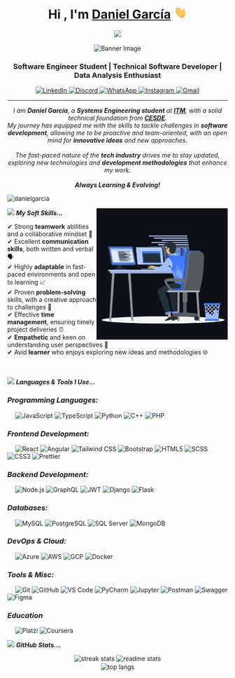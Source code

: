 <!-- Title with greeting and name -->
<h1 align="center">Hi , I'm <a href="https://github.com/DanielGarcia2205">Daniel García</a> <img src="https://raw.githubusercontent.com/ABSphreak/ABSphreak/master/gifs/Hi.gif" width="30px"></h1>

<!-- Typing animation effect -->
<p align="center">
  <a href="https://github.com/DenverCoder1/readme-typing-svg">
    <img src="https://readme-typing-svg.herokuapp.com?font=IBM+Plex+Sans&color=C13AD5&size=25&center=true&vCenter=true&width=500&lines=Welcome+to+my+GitHub+Portfolio!;I'm+a+Software+Developer;I+love+coding+and+problem-solving;Feel+free+to+explore+my+projects!" />
  </a>
</p>

<!-- Attractive Banner -->
<p align="center">
  <img src="https://github.com/thompsonemerson/thompsonemerson/raw/master/cover-thompson.png" height="200" alt="Banner Image"/>
</p>

<!-- Profession and Brief Description -->
<h3 align="center">Software Engineer Student | Technical Software Developer | Data Analysis Enthusiast</h3>

<!-- Social Media Links -->
<p align="center">
  <!-- LinkedIn -->
  <a href="https://www.linkedin.com/in/danigarciag22" target="_blank">
    <img src="https://img.shields.io/badge/-LinkedIn-000?logo=LinkedIn&logoColor=0A66C2" alt="LinkedIn">
  </a>
  <!-- Discord -->
  <a href="https://Discordapp.com/users/368242591894077444" target="_blank">
    <img src="https://img.shields.io/badge/-Discord-000?logo=Discord&logoColor=5865F2" alt="Discord">
  </a>
  <!-- WhatsApp -->
  <a href="https://wa.me/573026141771" target="_blank">
    <img src="https://img.shields.io/badge/-WhatsApp-000?logo=WhatsApp&logoColor=25D366" alt="WhatsApp">
  </a>
  <!-- Instagram -->
  <a href="https://www.instagram.com/dani_garciag22/" target="_blank">
    <img src="https://img.shields.io/badge/-Instagram-000?logo=Instagram&logoColor=E4405F" alt="Instagram">
  </a>
  <!-- Gmail -->
  <a href="mailto:danigarcia2220058@gmail.com">
    <img src="https://img.shields.io/badge/-Gmail-000?logo=Gmail&logoColor=EA4335" alt="Gmail">
  </a>
</p>
<hr>

<!-- About Me Section -->
<p align="center">
  <em>
    I am <b>Daniel García</b>, a <b>Systems Engineering student</b> at 
    <a href="https://www.itm.edu.co/" target="_blank"><b>ITM</b></a>, with a solid technical foundation from 
    <a href="https://www.cesde.edu.co/" target="_blank"><b>CESDE</b></a>. <br>
    My journey has equipped me with the skills to tackle challenges in <b>software development</b>, allowing me to be 
    proactive and team-oriented, with an open mind for <b>innovative ideas</b> and new approaches. <br><br>
    The fast-paced nature of the <b>tech industry</b> drives me to stay updated, exploring new technologies and 
    <b>development methodologies</b> that enhance my work.
  </em>
  <br> <br>
  <b><i>Always Learning & Evolving!</i></b> 
</p>

<!-- Profile Views Counter -->
<p align="left"> 
  <img src="https://komarev.com/ghpvc/?username=danielgarcia&label=Profile%20views&color=0e75b6&style=flat" alt="danielgarcia" />
</p>

<!-- Right-aligned Animated GIF -->
<img align="right" width="300px" alt="Skills" src="https://raw.githubusercontent.com/SubhadeepZilong/SubhadeepZilong/main/icons/animation_500_kxa883sd.gif" />

<!-- Soft Skills Section -->
<img src="https://media2.giphy.com/media/QssGEmpkyEOhBCb7e1/giphy.gif?cid=ecf05e47a0n3gi1bfqntqmob8g9aid1oyj2wr3ds3mg700bl&rid=giphy.gif" width="30px">&nbsp;**_My Soft Skills..._**

✔ Strong **teamwork** abilities and a collaborative mindset 🤝<br>
✔ Excellent **communication skills**, both written and verbal 🗣️<br>
✔ Highly **adaptable** in fast-paced environments and open to learning 📈<br>
✔ Proven **problem-solving** skills, with a creative approach to challenges 🧠<br>
✔ Effective **time management**, ensuring timely project deliveries ⏰<br>
✔ **Empathetic** and keen on understanding user perspectives 🌟<br>
✔ Avid **learner** who enjoys exploring new ideas and methodologies 🌐<br>
<br><br>

<!-- Languages & Tools Section -->
<img src="https://media2.giphy.com/media/QssGEmpkyEOhBCb7e1/giphy.gif?cid=ecf05e47a0n3gi1bfqntqmob8g9aid1oyj2wr3ds3mg700bl&rid=giphy.gif" width="30px">&nbsp;**_Languages & Tools I Use..._**

### _Programming Languages:_

&emsp;
![JavaScript](https://img.shields.io/badge/-JavaScript-000?&logo=JavaScript)
![TypeScript](https://img.shields.io/badge/-TypeScript-000?&logo=TypeScript&logoColor=007ACC)
![Python](https://img.shields.io/badge/-Python-000?&logo=Python)
![C++](https://img.shields.io/badge/-C++-000?&logo=C%2B%2B)
![PHP](https://img.shields.io/badge/-PHP-000?&logo=PHP)

### _Frontend Development:_

&emsp;
![React](https://img.shields.io/badge/-React-000?&logo=react)
![Angular](https://img.shields.io/badge/-Angular-000?&logo=angular)
![Tailwind CSS](https://img.shields.io/badge/-Tailwind%20CSS-000?&logo=tailwind-css)
![Bootstrap](https://img.shields.io/badge/-Bootstrap-000?&logo=bootstrap)
![HTML5](https://img.shields.io/badge/-HTML5-000?&logo=html5)
![SCSS](https://img.shields.io/badge/-SCSS-000?&logo=Sass)
![CSS3](https://img.shields.io/badge/-CSS3-000?&logo=css3)
![Prettier](https://img.shields.io/badge/-Prettier-000?&logo=prettier)

### _Backend Development:_

&emsp;
![Node.js](https://img.shields.io/badge/-Node.js-000?&logo=node.js)
![GraphQL](https://img.shields.io/badge/-GraphQL-000?&logo=graphql)
![JWT](https://img.shields.io/badge/-JWT-000?&logo=json-web-tokens)
![Django](https://img.shields.io/badge/-Django-000?&logo=django)
![Flask](https://img.shields.io/badge/-Flask-000?&logo=flask)

### _Databases:_

&emsp;
![MySQL](https://img.shields.io/badge/-MySQL-000?&logo=mysql)
![PostgreSQL](https://img.shields.io/badge/-PostgreSQL-000?&logo=postgresql)
![SQL Server](https://img.shields.io/badge/-SQL%20Server-000?&logo=microsoft-sql-server)
![MongoDB](https://img.shields.io/badge/-MongoDB-000?&logo=mongodb)

### _DevOps & Cloud:_

&emsp;
![Azure](https://img.shields.io/badge/-Azure-000?&logo=Microsoft-Azure)
![AWS](https://img.shields.io/badge/-AWS-000?&logo=Amazon-AWS)
![GCP](https://img.shields.io/badge/-Google%20Cloud-000?&logo=google-cloud)
![Docker](https://img.shields.io/badge/-Docker-000?&logo=Docker)

### _Tools & Misc:_

&emsp;
![Git](https://img.shields.io/badge/-Git-000?&logo=Git)
![GitHub](https://img.shields.io/badge/-GitHub-000?&logo=GitHub)
![VS Code](https://img.shields.io/badge/-VS%20Code-000?&logo=Visual-Studio-Code)
![PyCharm](https://img.shields.io/badge/-PyCharm-000?&logo=PyCharm)
![Jupyter](https://img.shields.io/badge/-Jupyter-000?&logo=Jupyter)
![Postman](https://img.shields.io/badge/-Postman-000?&logo=Postman)
![Swagger](https://img.shields.io/badge/-Swagger-000?&logo=Swagger)
![Figma](https://img.shields.io/badge/-Figma-000?&logo=Figma)

### _Education_

&emsp;
![Platzi](https://img.shields.io/badge/-Platzi-000?&logo=Platzi)
![Coursera](https://img.shields.io/badge/-Coursera-000?&logo=Coursera)

<!-- GitHub Streaks -->
<img src="https://media.giphy.com/media/iY8CRBdQXODJSCERIr/giphy.gif" width="30px">&nbsp;**_GitHub Stats..._**

<div align="center">
  <img width="390" src="https://github-readme-streak-stats.herokuapp.com?user=DanielGarcia2205&count_private=true&theme=react&border_radius=10" alt="streak stats"/>
  <img width="390" src="https://github-readme-stats.vercel.app/api?username=DanielGarcia2205&count_private=true&show_icons=true&theme=react&rank_icon=github&border_radius=10" alt="readme stats" />
  <br/>
  <img width="325" align="center" src="https://github-readme-stats.vercel.app/api/top-langs/?username=DanielGarcia2205&hide=HTML&langs_count=8&layout=compact&theme=react&border_radius=10&size_weight=0.5&count_weight=0.5&exclude_repo=github-readme-stats" alt="top langs" />
</div>


